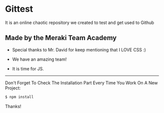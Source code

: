 # Gittest

It is an online chaotic repository we created to test and get used to Github

## Made by the Meraki Team Academy

- Special thanks to Mr. David for keep mentioning that I LOVE CSS :)

- We have an amazing team!

- It is time for JS.



-------------------------------------------------------------------------------------------------------------------------------------------

Don't Forget To Check The Installation Part Every Time You Work On A New Project:

```sh
$ npm install
```



Thanks!
